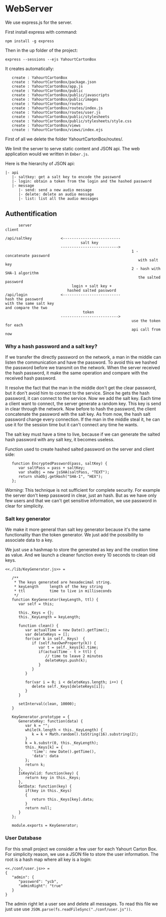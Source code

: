 WebServer
=========


We use express.js for the server.

First install express with command:

```
npm install -g express
```

Then in the up folder of the project:

```
express --sessions --ejs YahourtCartonBox
```

It creates automatically: 

```
   create : YahourtCartonBox
   create : YahourtCartonBox/package.json
   create : YahourtCartonBox/app.js
   create : YahourtCartonBox/public
   create : YahourtCartonBox/public/javascripts
   create : YahourtCartonBox/public/images
   create : YahourtCartonBox/routes
   create : YahourtCartonBox/routes/index.js
   create : YahourtCartonBox/routes/user.js
   create : YahourtCartonBox/public/stylesheets
   create : YahourtCartonBox/public/stylesheets/style.css
   create : YahourtCartonBox/views
   create : YahourtCartonBox/views/index.ejs
```

First of all we delete the folder YahourtCartonBox/routes/.

We limit the server to serve static content and JSON api. The web application would we written in `Ember.js`. 

Here is the hierarchy of JSON api:

```
|- api
   |- saltkey: get a salt key to encode the password
   |- login: obtain a token from the login and the hashed password
   |- message
      |- send: send a new audio message
      |- delete: delete an audio message
      |- list: list all the audio messages
```

Authentification
----------------

```
      server                                                     client

/api/saltkey             <--------------------------     
                                  salt key
                         --------------------------> 
                                                         1 - concatenate password 
                                                            with salt key
                                                         2 - hash with SHA-1 algorithm
                                                            the salted password
                              login + salt key + 
                            hashed salted password
/api/login               <--------------------------
hash the password
with the same salt key
and compare the two
                                   token
                         --------------------------> 
                                                         use the token for each
                                                         api call from now
```

### Why a hash password and a salt key?

If we transfer the directly password on the network, a man in the middle can listen the communication and have the password. To avoid this we hashed the password before we transmit on the network. When the server received the hash password, it make the same operation and compare with the received hash password.

It resolve the fact that the man in the middle don't get the clear password, but it don't avoid him to connect to the service. Since he gets the hash password, it can connect to the service. Now we add the salt key. Each time a client want to connect, the server generate a random key. This key is send in clear through the network. Now before to hash the password, the client concatenate the password with the salt key. As from now, the hash salt password change every connection. If the man in the middle steal it, he can use it for the session time but it can't connect any time he wants.

The salt key must have a time to live, because  if we can generate the salted hash password with any salt key, it becomes useless.

Function used to create hashed salted password on the server and client side:

```
   function EncryptedPassword(pass, saltKey) {
      var saltPass = pass + saltKey;
      var shaObj = new jsSHA(saltPass, "TEXT");
      return shaObj.getHash("SHA-1", "HEX");
   };
```

_Warning_: This technique is not sufficient for complete security. For example the server don't keep password in clear, just an hash. But as we have only few users and that we can't get sensitive information, we use password in clear for simplicity.

### Salt key generator

   We make it more general than salt key generator because it's the same functionality than the token generator. We just add the possibility to associate data to a key.

   We just use a hashmap to store the generated as key and the creation time as value. And we launch a cleaner function every 10 seconds to clean old keys.

```
<<./lib/KeyGenerator.js>> =

   /**
    * The keys generated are hexadecimal string.
    * keyLength     length of the key string
    * ttl           time to live in milliseconds
    */
   function KeyGenerator(keyLength, ttl) {
      var self = this;

      this._Keys = {};
      this._KeyLength = keyLength;

      function clean() {
         var actualTime = new Date().getTime();
         var deleteKeys = [];
         for(var k in self._Keys)  {
            if (self.hasOwnProperty(k)) {
               var t = self._keys[k].time;
               if(actualTime - t > ttl) {
                  // time to leave 2 minutes
                  deleteKeys.push(k);
               }
            }
         }

         for(var i = 0; i < deleteKeys.length; i++) {
            delete self._Keys[deleteKeys[i]];
         }
      }

      setInterval(clean, 10000);
   }

   KeyGenerator.prototype = {
      GenerateKey: function(data) {
         var k = "";
         while(k.length < this._KeyLength) {
            k = k + Math.random().toString(16).substring(2);
         }
         k = k.substr(0, this._KeyLength);
         this._Keys[k] = {
            'time': new Date().getTime(),
            'data': data
         };
         return k;
      },
      IsKeyValid: function(key) {
         return key in this._Keys;
      },
      GetData: function(key) {
         if(key in this._Keys)
         {
            return this._Keys[key].data;
         }
         return null;
      }
   };

   module.exports = KeyGenerator;

```

### User Database

For this small project we consider a few user for each Yahourt Carton Box. For simplicity reason, we use a JSON file to store the user information. The root is a hash map where all key is a login:

```
<<./conf/user.js>> =
{
   "admin": {
      "password": "ycb",
      "adminRight": "true"
   }
}
```
The admin right let a user see and delete all messages. To read this file we just use use `JSON.parse(fs.readFileSync("./conf/user.js"))`.

